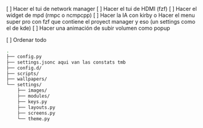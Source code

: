 [ ] Hacer el tui de network manager
[ ] Hacer el tui de HDMI (fzf)
[ ] Hacer el widget de mpd (rmpc o ncmpcpp)
[ ] Hacer la IA con kirby o Hacer el menu super pro con fzf que contiene el proyect manager y eso (un settings como el de kde)
[ ] Hacer una animación de subir volumen como popup

[ ] Ordenar todo
``` bash
.
├── config.py
├── settings.jsonc aqui van las constats tmb
├── config.d/
├── scripts/
├── wallpapers/
└── settings/
    ├── images/
    ├── modules/
    ├── keys.py
    ├── layouts.py
    ├── screens.py
    └── theme.py
```
